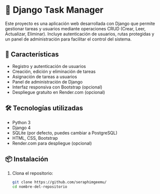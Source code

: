# 📝 Django Task Manager

Este proyecto es una aplicación web desarrollada con Django que permite gestionar tareas y usuarios mediante operaciones CRUD (Crear, Leer, Actualizar, Eliminar). Incluye autenticación de usuarios, rutas protegidas y un panel de administración para facilitar el control del sistema.

## 🚀 Características

- Registro y autenticación de usuarios
- Creación, edición y eliminación de tareas
- Asignación de tareas a usuarios
- Panel de administración de Django
- Interfaz responsiva con Bootstrap (opcional)
- Despliegue gratuito en Render.com (opcional)

## 🛠️ Tecnologías utilizadas

- Python 3
- Django 4
- SQLite (por defecto, puedes cambiar a PostgreSQL)
- HTML, CSS, Bootstrap
- Render.com para despliegue (opcional)

## 📦 Instalación

1. Clona el repositorio:
   ```bash
   git clone https://github.com/seraphimgeemu/
   cd nombre-del-repositorio
